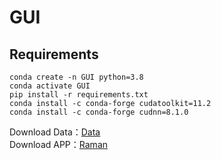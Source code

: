 # GUI

## Requirements
```
conda create -n GUI python=3.8
conda activate GUI
pip install -r requirements.txt
conda install -c conda-forge cudatoolkit=11.2
conda install -c conda-forge cudnn=8.1.0
```
Download Data：[Data](https://github.com/AMT-J/GUI/releases/tag/V1.0)  
Download APP：[Raman](https://github.com/AMT-J/GUI/releases/tag/V2.0)
